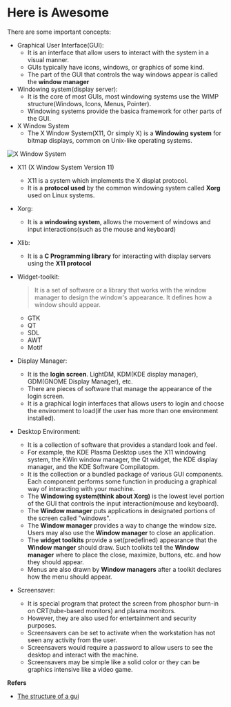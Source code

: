 # Here is Awesome 


There are some important concepts:
* Graphical User Interface(GUI): 
  - It is an interface that allow users to interact with the system in a visual manner.
  - GUIs typically have icons, windows, or graphics of some kind.
  - The part of the GUI that controls the way windows appear is called the **window manager**
* Windowing system(display server):
  - It is the core of most GUIs, most windowing systems use the WIMP structure(Windows, Icons, Menus, Pointer).
  - Windowing systems provide the basica framework for other parts of the GUI.
* X Window System
  - The X Window System(X11, Or simply X) is a **Windowing system** for bitmap displays, common on Unix-like operating systems.


![X Window System](https://en.wikipedia.org/wiki/File:Twm.png)


* X11 (X Window System Version 11)
  - X11 is a system which implements the X displat protocol.
  - It is a **protocol used** by the common windowing system called **Xorg** used on Linux systems.
* Xorg:
  - It is a **windowing system**, allows the movement of windows and input interactions(such as the mouse and keyboard)
* Xlib:
  - It is a **C Programming library** for interacting with display servers using the **X11 protocol**
* Widget-toolkit:
  > It is a set of software or a library that works with the window manager to design the window's appearance.
  > It defines how a window should appear.  
  
  - GTK
  - QT
  - SDL
  - AWT
  - Motif

* Display Manager:
  - It is the **login screen**. LightDM, KDM(KDE display manager), GDM(GNOME Display Manager), etc.
  - There are pieces of software that manage the appearance of the login screen.
  - It is a graphical login interfaces that allows users to login and choose the environment to load(if the user has more than one environment installed).
* Desktop Environment:
  - It is a collection of software that provides a standard look and feel.
  - For example, the KDE Plasma Desktop uses the X11 windowing system, the KWin window manager, the Qt widget, the KDE display manager, and the KDE Software Compilatopm.
  - It is the collection or a bundled package of various GUI components. Each component performs some function in producing a graphical way of interacting with your machine. 
  - The **Windowing system(think about Xorg)** is the lowest level portion of the GUI that controls the input interaction(mouse and keyboard).
  - The **Window manager** puts applications in designated portions of the screen called "windows".
  - The **Window manager** provides a way to change the window size. Users may also use the **Window manager** to close an application.
  - The **widget toolkits** provide a set(predefined) appearance that the **Window manger** should draw. Such toolkits tell the **Window manager** where to place the close, maximize, buttons, etc. and how they should appear.
  - Menus are also drawn by **Window managers** after a toolkit declares how the menu should appear. 
 

* Screensaver:
  - It is special program that protect the screen from phosphor burn-in on CRT(tube-based monitors) and plasma monitors. 
  - However, they are also used for entertainment and security purposes. 
  - Screensavers can be set to activate when the workstation has not seen any activity from the user.
  - Screensavers would require a password to allow users to see the desktop and interact with the machine.
  - Screensavers may be simple like a solid color or they can be graphics intensive like a video game.


**Refers**
* [The structure of a gui](https://www.linux.org/threads/the-structure-of-a-gui.10399/)
